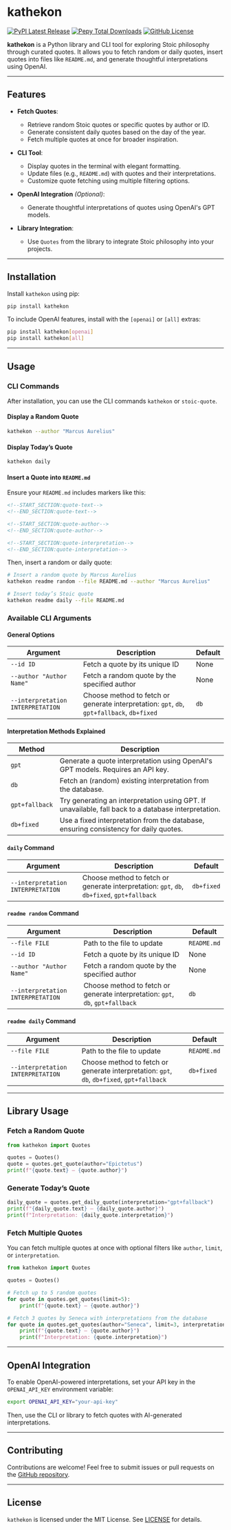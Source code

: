 # kathekon

[![PyPI Latest Release](https://img.shields.io/pypi/v/kathekon.svg)](https://pypi.org/project/kathekon/)
[![Pepy Total Downloads](https://img.shields.io/pepy/dt/kathekon)](https://pepy.tech/project/kathekon)
[![GitHub License](https://img.shields.io/github/license/janthmueller/kathekon)](https://github.com/janthmueller/kathekon/blob/main/LICENSE)

**kathekon** is a Python library and CLI tool for exploring Stoic philosophy through curated quotes. It allows you to fetch random or daily quotes, insert quotes into files like `README.md`, and generate thoughtful interpretations using OpenAI.

---

## Features

- **Fetch Quotes**:
  - Retrieve random Stoic quotes or specific quotes by author or ID.
  - Generate consistent daily quotes based on the day of the year.
  - Fetch multiple quotes at once for broader inspiration.

- **CLI Tool**:
  - Display quotes in the terminal with elegant formatting.
  - Update files (e.g., `README.md`) with quotes and their interpretations.
  - Customize quote fetching using multiple filtering options.

- **OpenAI Integration** *(Optional)*:
  - Generate thoughtful interpretations of quotes using OpenAI's GPT models.

- **Library Integration**:
  - Use `Quotes` from the library to integrate Stoic philosophy into your projects.

---

## Installation

Install `kathekon` using pip:

```bash
pip install kathekon
```

To include OpenAI features, install with the `[openai]` or `[all]` extras:

```bash
pip install kathekon[openai]
pip install kathekon[all]
```

---

## Usage

### CLI Commands

After installation, you can use the CLI commands `kathekon` or `stoic-quote`.

#### Display a Random Quote

```bash
kathekon --author "Marcus Aurelius"
```

#### Display Today’s Quote

```bash
kathekon daily
```

#### Insert a Quote into `README.md`

Ensure your `README.md` includes markers like this:

```markdown
<!--START_SECTION:quote-text-->
<!--END_SECTION:quote-text-->

<!--START_SECTION:quote-author-->
<!--END_SECTION:quote-author-->

<!--START_SECTION:quote-interpretation-->
<!--END_SECTION:quote-interpretation-->
```

Then, insert a random or daily quote:

```bash
# Insert a random quote by Marcus Aurelius
kathekon readme random --file README.md --author "Marcus Aurelius"

# Insert today’s Stoic quote
kathekon readme daily --file README.md
```

### Available CLI Arguments

#### General Options
| Argument                     | Description | Default |
|------------------------------|-------------|---------|
| `--id ID`                     | Fetch a quote by its unique ID | None |
| `--author "Author Name"`       | Fetch a random quote by the specified author | None |
| `--interpretation INTERPRETATION` | Choose method to fetch or generate interpretation: `gpt`, `db`, `gpt+fallback`, `db+fixed` | `db` |

#### Interpretation Methods Explained
| Method                 | Description |
|------------------------|-------------|
| `gpt`                  | Generate a quote interpretation using OpenAI's GPT models. Requires an API key. |
| `db`                   | Fetch an (random) existing interpretation from the database. |
| `gpt+fallback`         | Try generating an interpretation using GPT. If unavailable, fall back to a database interpretation. |
| `db+fixed`             | Use a fixed interpretation from the database, ensuring consistency for daily quotes. |

#### `daily` Command
| Argument                     | Description | Default |
|------------------------------|-------------|---------|
| `--interpretation INTERPRETATION` | Choose method to fetch or generate interpretation: `gpt`, `db`, `db+fixed`, `gpt+fallback` | `db+fixed` |

#### `readme random` Command
| Argument                     | Description | Default |
|------------------------------|-------------|---------|
| `--file FILE`                 | Path to the file to update | `README.md` |
| `--id ID`                     | Fetch a quote by its unique ID | None |
| `--author "Author Name"`       | Fetch a random quote by the specified author | None |
| `--interpretation INTERPRETATION` | Choose method to fetch or generate interpretation: `gpt`, `db`, `gpt+fallback` | `db` |

#### `readme daily` Command
| Argument                     | Description | Default |
|------------------------------|-------------|---------|
| `--file FILE`                 | Path to the file to update | `README.md` |
| `--interpretation INTERPRETATION` | Choose method to fetch or generate interpretation: `gpt`, `db`, `db+fixed`, `gpt+fallback` | `db+fixed` |

---

## Library Usage

### Fetch a Random Quote
```python
from kathekon import Quotes

quotes = Quotes()
quote = quotes.get_quote(author="Epictetus")
print(f"{quote.text} — {quote.author}")
```

### Generate Today’s Quote
```python
daily_quote = quotes.get_daily_quote(interpretation="gpt+fallback")
print(f"{daily_quote.text} — {daily_quote.author}")
print(f"Interpretation: {daily_quote.interpretation}")
```

### Fetch Multiple Quotes
You can fetch multiple quotes at once with optional filters like `author`, `limit`, or `interpretation`.

```python
from kathekon import Quotes

quotes = Quotes()

# Fetch up to 5 random quotes
for quote in quotes.get_quotes(limit=5):
    print(f"{quote.text} — {quote.author}")

# Fetch 3 quotes by Seneca with interpretations from the database
for quote in quotes.get_quotes(author="Seneca", limit=3, interpretation="db"):
    print(f"{quote.text} — {quote.author}")
    print(f"Interpretation: {quote.interpretation}")
```

---

## OpenAI Integration

To enable OpenAI-powered interpretations, set your API key in the `OPENAI_API_KEY` environment variable:

```bash
export OPENAI_API_KEY="your-api-key"
```

Then, use the CLI or library to fetch quotes with AI-generated interpretations.

---

## Contributing

Contributions are welcome! Feel free to submit issues or pull requests on the [GitHub repository](https://github.com/janthmueller/kathekon).

---

## License

`kathekon` is licensed under the MIT License. See [LICENSE](LICENSE) for details.
